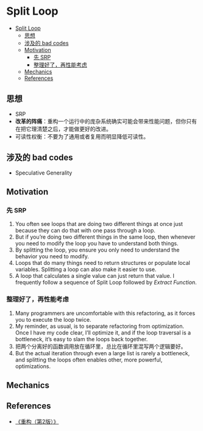 # Split Loop



<!-- TOC -->

- [Split Loop](#split-loop)
    - [思想](#思想)
    - [涉及的 bad codes](#涉及的-bad-codes)
    - [Motivation](#motivation)
        - [先 SRP](#先-srp)
        - [整理好了，再性能考虑](#整理好了再性能考虑)
    - [Mechanics](#mechanics)
    - [References](#references)

<!-- /TOC -->


## 思想
* SRP
* **改革的阵痛**：重构一个运行中的庞杂系统确实可能会带来性能问题，但你只有在把它理清楚之后，才能做更好的改进。
* 可读性权衡：不要为了通用或者复用而明显降低可读性。


## 涉及的 bad codes 
* Speculative Generality


## Motivation
### 先 SRP
1. You often see loops that are doing two different things at once just because they can do that with one pass through a loop. 
2. But if you’re doing two different things in the same loop, then whenever you need to modify the loop you have to understand both things.
3. By splitting the loop, you ensure you only need to understand the behavior you need to modify.
4. Loops that do many things need to return structures or populate local variables. Splitting a loop can also make it easier to use. 
5. A loop that calculates a single value can just return that value. I frequently follow a sequence of Split Loop followed by *Extract Function*.

### 整理好了，再性能考虑
1. Many programmers are uncomfortable with this refactoring, as it forces you to execute the loop twice. 
2. My reminder, as usual, is to separate refactoring from optimization. Once I have my code clear, I’ll optimize it, and if the loop traversal is a bottleneck, it’s easy to slam the loops back together. 
3. 把两个分离好的函数调用放在循环里，总比在循环里混写两个逻辑要好。
4. But the actual iteration through even a large list is rarely a bottleneck, and splitting the loops often enables other, more powerful, optimizations.


## Mechanics


## References
* [《重构（第2版）》](https://book.douban.com/subject/33400354/)
